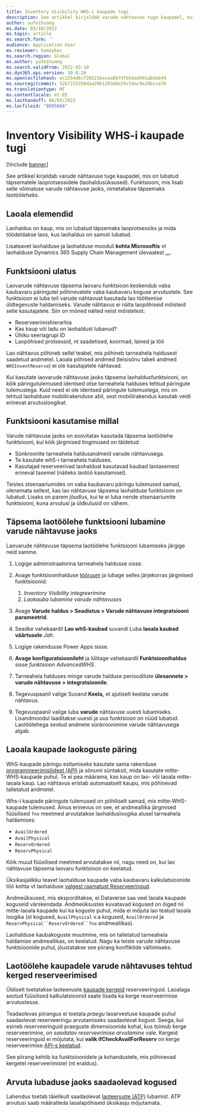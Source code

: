 ```yaml
---
title: Inventory Visibility WHS-i kaupade tugi
description: See artikkel kirjeldab varude nähtavuse tuge kaupadel, mis on lubatud täpsematele laoprotsessidele (laohaldusüksused).
author: yufeihuang
ms.date: 03/10/2022
ms.topic: article
ms.search.form: ''
audience: Application User
ms.reviewer: kamaybac
ms.search.region: Global
ms.author: yufeihuang
ms.search.validFrom: 2022-03-10
ms.dyn365.ops.version: 10.0.26
ms.openlocfilehash: ec2254d6cf203216acea88fdfb54ad491abdeb49
ms.sourcegitcommit: 52b7225350daa29b1263d8e29c54ac9e20bcca70
ms.translationtype: MT
ms.contentlocale: et-EE
ms.lasthandoff: 06/03/2022
ms.locfileid: "8895666"
---
```

# <a name="inventory-visibility-support-for-whs-items"></a>Inventory Visibility WHS-i kaupade tugi

[!include [banner](../includes/banner.md)]

See artikkel kirjeldab varude nähtavuse tuge kaupadel, mis on lubatud täpsematele laoprotsessidele (laohaldusüksused). Funktsiooni, mis lisab selle võimaluse varude nähtavuse jaoks, nimetatakse täpsemaks *laotööleheks*.

## <a name="whs-items"></a>Laoala elemendid

Laohaldus on kaup, mis on lubatud täpsemaks laoprotsessiks ja mida töödeldakse laos, kus laohaldus on samuti lubatud.

Lisateavet laohalduse ja laohalduse mooduli **kohta Microsoftis** vt laohalduse Dynamics 365 Supply Chain Management ülevaatest [...](../warehousing/warehouse-management-overview.md).

## <a name="scope-of-the-feature"></a>Funktsiooni ulatus

Laovarude nähtavuse täpsema laovaru funktsioon keskendub vaba kaubavaru päringutel põhinevatele vaba kaubavaru koguse arvutustele. See funktsioon ei luba teil varude nähtavust kasutada lao töötlemise üldtegevuste haldamiseks. Varude nähtavus ei näita laopõhiseid mõisteid selle kasutajatele. Siin on mõned näited neist mõistetest:

- Reserveerimishierarhia
- Kas kaup või ladu on laohaldust lubanud?
- Ühiku seeriagrupi ID
- Laopõhised protsessid, nt saadetised, koormad, lained ja töö

Lao nähtavus põhineb sellel teabel, mis põhineb tarneahela haldusest saadetud andmetel. Laoala põhised andmed (teisisõnu tabeli andmed `WHSInventReserve`) ei ole kasutajatele nähtavad.

Kui kasutate laovarude nähtavuse jaoks täpsema laohaldusfunktsiooni, on kõik päringutulemused identsed otse tarneahela halduses tehtud päringute tulemustega. Kuid need ei ole identsed päringute tulemustega, mis on tehtud laohalduse mobiilirakenduse abil, sest mobiilirakendus kasutab veidi erinevat arvutusloogikat.

## <a name="when-to-use-the-feature"></a>Funktsiooni kasutamise millal

Varude nähtavuse jaoks on soovitatav kasutada täpsema laotöölehe funktsiooni, kui kõik järgmised tingimused on täidetud:

- Sünkroonite tarneahela haldusandmeid varude nähtavusega.
- Te kasutate whS-i tarneahela halduses.
- Kasutajad reserveerivad laohaldust kasutavad kaubad laotasemest erineval tasemel (näiteks laotöö kasutamisel).

Teistes stsenaariumides on vaba kaubavaru päringu tulemused samad, olenemata sellest, kas lao nähtavuse täpsema laohalduse funktsioon on lubatud. Lisaks on parem jõudlus, kui te ei luba nende stsenaariumite funktsiooni, kuna arvutusi ja üldkulusid on vähem.

## <a name="enable-the-advanced-whs-feature-for-inventory-visibility"></a>Täpsema laotöölehe funktsiooni lubamine varude nähtavuse jaoks

Laovarude nähtavuse täpsema laotöölehe funktsiooni lubamiseks järgige neid samme.

1. Logige administraatorina tarneahela haldusse sisse.
1. Avage funktsioonihalduse [tööruum](../../fin-ops-core/fin-ops/get-started/feature-management/feature-management-overview.md) ja lubage selles järjekorras järgmised funktsioonid:

    1. *Inventory Visibility integreerimine*
    1. *Laokauba lubamine varude nähtavuses*

1. Avage **Varude haldus \> Seadistus \> Varude nähtavuse integratsiooni parameetrid**.
1. Seadke vahekaardil **Lao whS-kaubad** suvandi Luba **laoala kaubad väärtusele** *Jah*.
1. Logige rakendusse Power Apps sisse.
1. **Avage konfiguratsioonileht** ja lülitage vahekaardil **Funktsioonihaldus** sisse *funktsioon AdvancedWHS*.
1. Tarneahela halduses minge varude halduse perioodiliste **ülesannete \> varude nähtavuse \> integratsioonile**.
1. Tegevuspaanil valige Suvand **Keela,** et ajutiselt keelata varude nähtavus.
1. Tegevuspaanil valige luba **varude** nähtavuse uuesti lubamiseks. Lisandmoodul laaditakse uuesti ja uus funktsioon on nüüd lubatud. Laotöölehega seotud andmete sünkroonimine varude nähtavusega algab.

## <a name="query-on-hand-quantities-of-whs-items"></a>Laoala kaupade laokoguste päring

WhS-kaupade päringu esitamiseks kasutate sama rakenduse [programmeerimisliidest (API)](inventory-visibility-api.md) ja sõnumi süntaksit, mida kasutate mitte-WHS-kaupade puhul. Te ei pea määrama, kas kaup on lao- või laoala mitte-laoala kaup. Lao nähtavus eristab automaatselt kaupu, mis põhinevad talletatud andmetel.

Whs-i kaupade päringute tulemused on põhiliselt samad, mis mitte-WHS-kaupade tulemused. Ainus erinevus on see, et andmeallika järgmised füüsilised `fno` meetmed arvutatakse laohaldusloogika alusel tarneahela haldamises:

- `AvailOrdered`
- `AvailPhysical`
- `ReservOrdered`
- `ReservPhysical`

Kõik muud füüsilised meetmed arvutatakse nii, nagu need on, kui lao nähtavuse täpsema laovaru funktsioon on keelatud.

Üksikasjalikku teavet laohalduse kaupade vaba kaubavaru kalkulatsioonide töö kohta vt laohalduse [valgest raamatust Reserveeringud](https://www.microsoft.com/download/details.aspx?id=43284).

Andmeüksused, mis eksporditakse, ei Dataverse saa veel laoala kaupade koguseid värskendada. Andmeüksustes kuvatavad kogused on õiged nii mitte-laoala kaupade kui ka koguste puhul, mida ei mõjuta lao teatud laoala loogika (st kogused, `AvailPhysical` v.a kogused, `AvailOrdered` ja `ReservPhysical``ReservOrdered``fno` andmeallikas).

Laohalduse kaubakoguste muutmine, mis on talletatud tarneahela haldamise andmeallikas, on keelatud. Nagu ka teiste varude nähtavuse funktsioonide puhul, jõustatakse see piirang konfliktide vältimiseks.

## <a name="soft-reservations-on-whs-items-in-inventory-visibility"></a>Laotöölehe kaupadele varude nähtavuses tehtud kerged reserveerimised

Üldiselt toetatakse laoteenuste [kaupade kergeid](inventory-visibility-reservations.md) reserveeringuid. Laoalaga seotud füüsilised kalkulatsioonid saate lisada ka kerge reserveerimise arvutustesse. 

Teadaolevas piirangus ei toetata *praegu* laoarvestuse kaupade puhul saadaolevat reserveeringu arvutamiseks saadaolevat kogust. Seega, kui esineb reserveeringuid praeguste dimensioonide kohal, kus toimub kerge reserveerimine, *on saadatav reserveerimise arvutamine* vale. Kergeid reserveeringuid ei mõjutata, kui **valik ifCheckAvailForReserv** on kerge reserveerimise [API-s keelatud](inventory-visibility-api.md#create-one-reservation-event).

See piirang kehtib ka funktsioonidele ja kohandustele, mis põhinevad kergetel reserveerimistel (nt eraldus).

## <a name="calculate-available-to-promise-quantities"></a>Arvuta lubaduse jaoks saadaolevad kogused

Lahendus toetab täielikult saadaolevat [laoteenuste (ATP)](inventory-visibility-available-to-promise.md) lubamist. ATP arvutusi saab määratleda laoalapõhiseid üksikasju mõjutamata.
